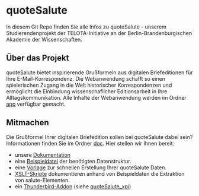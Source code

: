 # quoteSalute

In diesem Git Repo finden Sie alle Infos zu quoteSalute - unserem Studierendenprojekt der TELOTA-Initiative an der Berlin-Brandenburgischen Akademie der Wissenschaften.  

## Über das Projekt

quoteSalute bietet inspirierende Grußformeln aus digitalen Briefeditionen für Ihre E-Mail-Korrespondenz. Die Webanwendung schafft so einen spielerischen Zugang in die Welt historischer Korrespondenzen und ermöglicht die Einbindung wissenschaflicher Editionsarbeit in Ihre Alltagskommunikation. Alle Inhalte der Webanwendung werden im Ordner [app](https://github.com/telota/salutesig/tree/master/app) verfügbar gemacht.

## Mitmachen

Die Grußformel Ihrer digitalen Briefedition sollen bei quoteSalute dabei sein? Informationen finden Sie im Ordner [doc](https://github.com/telota/quoteSalute/tree/master/doc). Hier stellen wir Ihnen bereit:
* unsere [Dokumentation](https://github.com/telota/quoteSalute/blob/master/doc/documentation-de.md)
* eine [Beispieldatei](https://github.com/telota/quoteSalute/blob/master/doc/example.xml) der benötigten Datenstruktur.
* eine [Vorlage](https://github.com/telota/quoteSalute/blob/master/doc/template.xml) zur schnellen Erstellung Ihrer quoteSalute Daten.
* [XSLT-Skripte](https://github.com/telota/quoteSalute/tree/master/doc/xslt-examples) dokumentieren anhand von Beispieldaten die Extraktion von salute-Elementen.
* ein [Thunderbird-Addon](https://github.com/telota/quoteSalute_xpi/releases/download/v0.2.5/quotesalute-0.2.5_build11.xpi) (siehe [quoteSalute_xpi](https://github.com/telota/quotesalute_xpi))
